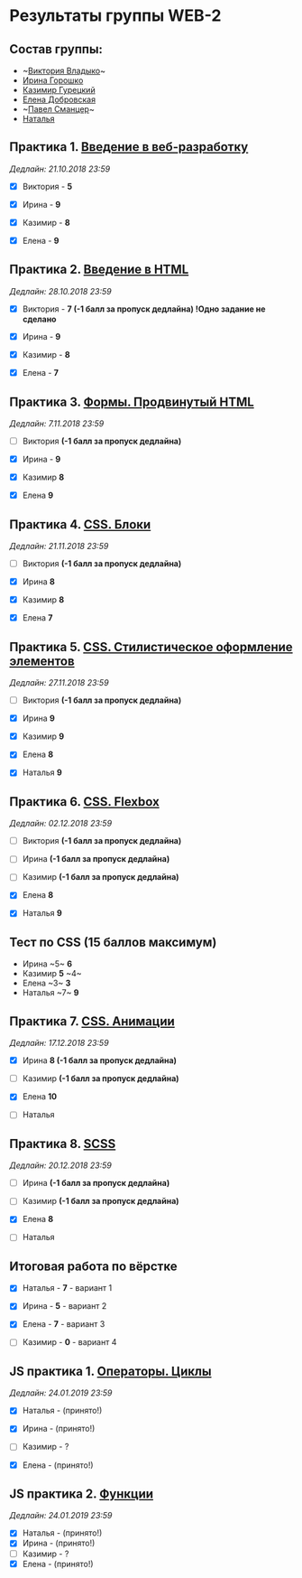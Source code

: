 # Результаты группы WEB-2

## Состав группы:

* ~[Виктория Владыко](https://github.com/AdukarIT/VladykoVP)~
* [Ирина Горошко](https://github.com/AdukarIT/GoroshkoIP)
* [Казимир Гурецкий](https://github.com/AdukarIT/GureckyjKV)
* [Елена Добровская](https://github.com/AdukarIT/DobrovskayaEF)
* ~[Павел Сманцер](https://github.com/AdukarIT/SmanzerPL)~
* [Наталья](https://github.com/AdukarIT/AbramovichNV)


## Практика 1. [Введение в веб-разработку](task1.pdf)

*Дедлайн: 21.10.2018 23:59*

- [x] Виктория - **5**
- [x] Ирина - **9**
- [x] Казимир - **8**
- [x] Елена - **9**


## Практика 2. [Введение в HTML](HTML-bases.md)

*Дедлайн: 28.10.2018 23:59*

- [x] Виктория - **7 (-1 балл за пропуск дедлайна) !Одно задание не сделано**
- [x] Ирина - **9**
- [x] Казимир - **8**
- [x] Елена - **7**


## Практика 3. [Формы. Продвинутый HTML](HTML-advance.md)

*Дедлайн: 7.11.2018 23:59*

- [ ] Виктория **(-1 балл за пропуск дедлайна)**
- [x] Ирина - **9**
- [x] Казимир **8**
- [x] Елена **9**



## Практика 4. [CSS. Блоки](CSS-blocks.md)

*Дедлайн: 21.11.2018 23:59*

- [ ] Виктория **(-1 балл за пропуск дедлайна)**
- [x] Ирина **8**
- [x] Казимир **8**
- [x] Елена **7**


## Практика 5. [CSS. Стилистическое оформление элементов](CSS-styles.md)

*Дедлайн: 27.11.2018 23:59*

- [ ] Виктория **(-1 балл за пропуск дедлайна)**
- [x] Ирина **9**
- [x] Казимир **9**
- [x] Елена **8**
- [x] Наталья **9**


## Практика 6. [CSS. Flexbox](flexbox.pdf)

*Дедлайн: 02.12.2018 23:59*

- [ ] Виктория **(-1 балл за пропуск дедлайна)**
- [ ] Ирина **(-1 балл за пропуск дедлайна)**
- [ ] Казимир **(-1 балл за пропуск дедлайна)**
- [x] Елена **8**
- [x] Наталья **9**


## Тест по CSS (15 баллов максимум)

- Ирина ~5~ **6**
- Казимир **5** ~4~
- Елена ~3~ **3** 
- Наталья ~7~ **9**


## Практика 7. [CSS. Анимации](CSS-transition.md)

*Дедлайн: 17.12.2018 23:59*

- [x] Ирина **8 (-1 балл за пропуск дедлайна)**
- [ ] Казимир **(-1 балл за пропуск дедлайна)**
- [x] Елена **10**
- [ ] Наталья


## Практика 8. [SCSS](SCSS.md)

*Дедлайн: 20.12.2018 23:59*

- [ ] Ирина **(-1 балл за пропуск дедлайна)**
- [ ] Казимир **(-1 балл за пропуск дедлайна)**
- [x] Елена **8**
- [ ] Наталья


## Итоговая работа по вёрстке

- [x] Наталья - **7** - вариант 1 
- [x] Ирина - **5** - вариант 2
- [x] Елена - **7** - вариант 3 
- [ ] Казимир - **0** - вариант 4


## JS практика 1. [Операторы. Циклы](JS-if-switch-while-for.md)

*Дедлайн: 24.01.2019 23:59*

- [x] Наталья - (принято!)
- [x] Ирина - (принято!)
- [ ] Казимир - ?
- [x] Елена - (принято!)


## JS практика 2. [Функции](JS-functions.md)

*Дедлайн: 24.01.2019 23:59*

- [x] Наталья - (принято!)
- [x] Ирина - (принято!)
- [ ] Казимир - ?
- [x] Елена - (принято!)
